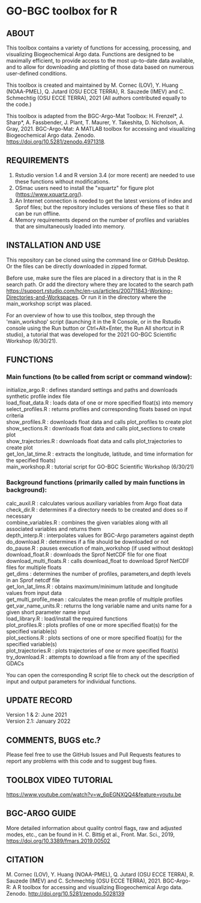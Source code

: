 # GO-BGC toolbox for R

## ABOUT
This toolbox contains a variety of functions for accessing, processing, and visualizing Biogeochemical Argo data. Functions are designed to be maximally efficient, to provide access to the most up-to-date data available, and to allow for downloading and plotting of those data based on numerous user-defined conditions. 

This toolbox is created and maintained by M. Cornec (LOV), Y. Huang (NOAA-PMEL), Q. Jutard (OSU ECCE TERRA), R. Sauzede (IMEV) and C. Schmechtig (OSU ECCE TERRA), 2021 (All authors contributed equally to the code.)

This toolbox is adapted from the BGC-Argo-Mat Toolbox: H. Frenzel*, J. Sharp*, A. Fassbender, J. Plant, T. Maurer, Y. Takeshita, D. Nicholson, A. Gray, 2021.
BGC-Argo-Mat: A MATLAB toolbox for accessing and visualizing Biogeochemical Argo data. Zenodo. https://doi.org/10.5281/zenodo.4971318.

## REQUIREMENTS
1. Rstudio version 1.4 and R version 3.4 (or more recent) are needed to use these functions without modifications.  
2. OSmac users need to install the "xquartz" for figure plot (https://www.xquartz.org/).
3. An Internet connection is needed to get the latest versions of index and Sprof files; but the repository includes versions of these files so that it can be run offline. 
4. Memory requirements depend on the number of profiles and variables that are simultaneously loaded into memory. 


## INSTALLATION AND USE
This repository can be cloned using the command line or GitHub Desktop. Or the files can be directly downloaded in zipped format.

Before use, make sure the files are placed in a directory that is in the R search path. Or add the directory where they are located to the search path https://support.rstudio.com/hc/en-us/articles/200711843-Working-Directories-and-Workspaces. Or run it in the directory where the main_workshop script was placed.

For an overview of how to use this toolbox, step through the 'main_workshop' script (launching it in the R Console, or in the Rstudio console using the Run button or Ctrl+Alt+Enter, the Run All shortcut in R studio), a tutorial that was developed for the 2021 GO-BGC Scientific Workshop (6/30/21).

## FUNCTIONS

### Main functions (to be called from script or command window):
initialize_argo.R        : defines standard settings and paths and downloads synthetic profile index file<br/>
load_float_data.R        : loads data of one or more specified float(s) into memory<br/>
select_profiles.R        : returns profiles and corresponding floats based on input criteria<br/>
show_profiles.R          : downloads float data and calls plot_profiles to create plot<br/>
show_sections.R          : downloads float data and calls plot_sections to create plot<br/>
show_trajectories.R      : downloads float data and calls plot_trajectories to create plot<br/>
get_lon_lat_time.R       : extracts the longitude, latitude, and time information for the specified floats)<br/>
main_workshop.R          : tutorial script for GO-BGC Scientific Workshop (6/30/21)<br/>
### Background functions (primarily called by main functions in background):

calc_auxil.R             : calculates various auxiliary variables from Argo float data<br/>
check_dir.R              : determines if a directory needs to be created and does so if necessary<br/>
combine_variables.R      : combines the given variables along with all associated variables and returns them<br/>
depth_interp.R           : interpolates values for BGC-Argo parameters against depth<br/>
do_download.R            : determines if a file should be downloaded or not<br/>
do_pause.R               : pauses execution of main_workshop (if used without desktop)<br/>
download_float.R         : downloads the Sprof NetCDF file for one float<br/>
download_multi_floats.R  : calls download_float to download Sprof NetCDF files for multiple floats<br/>
get_dims                 : determines the number of profiles, parameters,and depth levels in an Sprof netcdf file<br/> 
get_lon_lat_lims.R       : obtains maximum/minimum latitude and longitude values from input data<br/>
get_multi_profile_mean   : calculates the mean profile of multiple profiles<br/>
get_var_name_units.R     : returns the long variable name and units name for a given short parameter name input<br/>
load_library.R           : load/install the required functions<br/>
plot_profiles.R          : plots profiles of one or more specified float(s) for the specified variable(s)<br/>
plot_sections.R          : plots sections of one or more specified float(s) for the specified variable(s)<br/>
plot_trajectories.R      : plots trajectories of one or more specified float(s)<br/>
try_download.R           : attempts to download a file from any of the specified GDACs<br/>


You can open the corresponding R script file to check out the description of input and output parameters for individual functions. 

## UPDATE RECORD
Version 1 & 2: June 2021<br/>
Version 2.1: January 2022

## COMMENTS, BUGS etc.?
Please feel free to use the GitHub Issues and Pull Requests features to report any problems with this code and to suggest bug fixes.

## TOOLBOX VIDEO TUTORIAL
https://www.youtube.com/watch?v=w_6pEGNXQQ4&feature=youtu.be

## BGC-ARGO GUIDE
More detailed information about quality control flags, raw and adjusted modes, etc., can be found in
H. C. Bittig et al., Front. Mar. Sci., 2019, https://doi.org/10.3389/fmars.2019.00502

## CITATION

M. Cornec (LOV), Y. Huang (NOAA-PMEL), Q. Jutard (OSU ECCE TERRA), R. Sauzede (IMEV) and C. Schmechtig (OSU ECCE TERRA), 2021.
BGC-Argo-R: A R toolbox for accessing and visualizing Biogeochemical Argo data. Zenodo. http://doi.org/10.5281/zenodo.5028139
